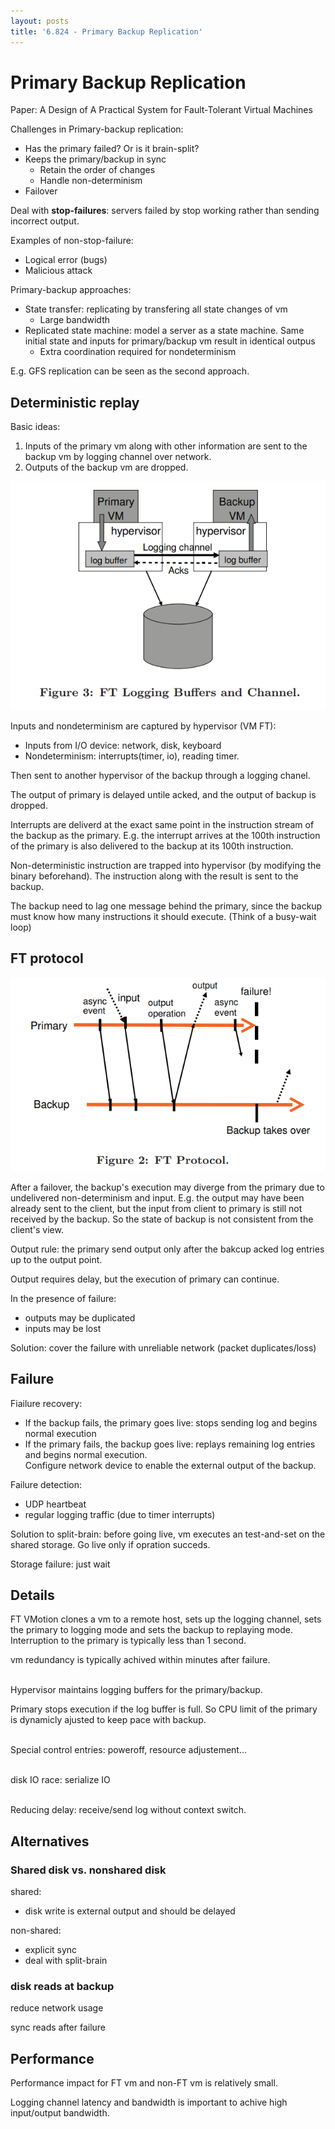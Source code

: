 ```yaml
---
layout: posts
title: '6.824 - Primary Backup Replication'
---
```

# Primary Backup Replication

Paper: A Design of A Practical System for Fault-Tolerant Virtual Machines

Challenges in Primary-backup replication:

- Has the primary failed? Or is it brain-split?
- Keeps the primary/backup in sync
  - Retain the order of changes
  - Handle non-determinism
- Failover

Deal with **stop-failures**: servers failed by stop working rather than sending incorrect output. 

Examples of non-stop-failure:

- Logical error (bugs)
- Malicious attack

Primary-backup approaches:

- State transfer: replicating by transfering all state changes of vm
  -  Large bandwidth
- Replicated state machine: model a server as a state machine. Same initial state and inputs for primary/backup vm result in identical outpus
  - Extra coordination required for nondeterminism

E.g. GFS replication can be seen as the second approach.

## Deterministic replay

Basic ideas:

1. Inputs of the primary vm along with other information are sent to the backup vm by logging channel over network.
2. Outputs of the backup vm are dropped.

![](/assets/images/courses/6.824/reading/ftvm-fig3.png)

Inputs and nondeterminism are captured by hypervisor (VM FT):

- Inputs from I/O device: network, disk, keyboard
- Nondeterminism: interrupts(timer, io), reading timer.

Then sent to another hypervisor of the backup through a logging chanel.

The output of primary is delayed untile acked, and the output of backup is dropped.

Interrupts are deliverd at the exact same point in the instruction stream of the backup as the primary.
E.g. the interrupt arrives at the 100th instruction of the primary is also delivered to the backup at its 100th instruction.

Non-deterministic instruction are trapped into hypervisor (by modifying the binary beforehand). The instruction along with the result is sent to the backup.

The backup need to lag one message behind the primary, since the backup must know how many instructions it should execute. (Think of a busy-wait loop)

## FT protocol

![](/assets/images/courses/6.824/reading/ftvm-fig2.png)

After a failover, the backup's execution may diverge from the primary due to undelivered non-determinism and input.
E.g. the output may have been already sent to the client, but the input from client to primary is still not received by the backup. 
So the state of backup is not consistent from the client's view.

Output rule: the primary send output only after the bakcup acked log entries up to the output point.

Output requires delay, but the execution of primary can continue.

In the presence of failure:

- outputs may be duplicated
- inputs may be lost

Solution: cover the failure with unreliable network (packet duplicates/loss)

## Failure

Fiailure recovery:

- If the backup fails, the primary goes live: stops sending log and begins normal execution
- If the primary fails, the backup goes live: replays remaining log entries and begins normal execution. \
  Configure network device to enable the external output of the backup.

Failure detection:

- UDP heartbeat
- regular logging traffic (due to timer interrupts)

Solution to split-brain: before going live, vm executes an test-and-set on the shared storage. Go live only if opration succeds.

Storage failure: just wait

## Details

FT VMotion clones a vm to a remote host, sets up the logging channel, sets the primary to logging mode and sets the backup to replaying mode.
Interruption to the primary is typically less than 1 second.

vm redundancy is typically achived within minutes after failure.

\
Hypervisor maintains logging buffers for the primary/backup.

Primary stops execution if the log buffer is full. So CPU limit of the primary is dynamicly ajusted to keep pace with backup.

\
Special control entries: poweroff, resource adjustement...

\
disk IO race: serialize IO

\
Reducing delay: receive/send log without context switch.

## Alternatives

### Shared disk vs. nonshared disk

shared:

- disk write is external output and should be delayed

non-shared:

- explicit sync
- deal with split-brain

### disk reads at backup

reduce network usage

sync reads after failure

## Performance

Performance impact for FT vm and non-FT vm is relatively small.

Logging channel latency and bandwidth is important to achive high input/output bandwidth.


